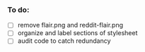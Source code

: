 ### To do:
- [ ] remove flair.png and reddit-flair.png
- [ ] organize and label sections of stylesheet
- [ ] audit code to catch redundancy
